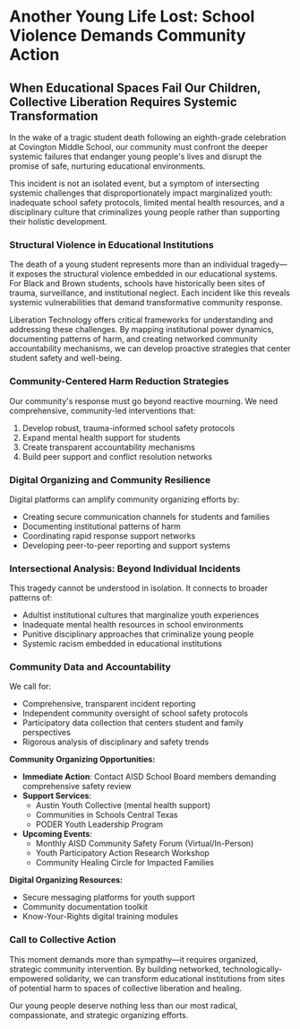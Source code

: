 # Another Young Life Lost: School Violence Demands Community Action

## When Educational Spaces Fail Our Children, Collective Liberation Requires Systemic Transformation

In the wake of a tragic student death following an eighth-grade celebration at Covington Middle School, our community must confront the deeper systemic failures that endanger young people's lives and disrupt the promise of safe, nurturing educational environments.

This incident is not an isolated event, but a symptom of intersecting systemic challenges that disproportionately impact marginalized youth: inadequate school safety protocols, limited mental health resources, and a disciplinary culture that criminalizes young people rather than supporting their holistic development.

### Structural Violence in Educational Institutions

The death of a young student represents more than an individual tragedy—it exposes the structural violence embedded in our educational systems. For Black and Brown students, schools have historically been sites of trauma, surveillance, and institutional neglect. Each incident like this reveals systemic vulnerabilities that demand transformative community response.

Liberation Technology offers critical frameworks for understanding and addressing these challenges. By mapping institutional power dynamics, documenting patterns of harm, and creating networked community accountability mechanisms, we can develop proactive strategies that center student safety and well-being.

### Community-Centered Harm Reduction Strategies

Our community's response must go beyond reactive mourning. We need comprehensive, community-led interventions that:

1. Develop robust, trauma-informed school safety protocols
2. Expand mental health support for students
3. Create transparent accountability mechanisms
4. Build peer support and conflict resolution networks

### Digital Organizing and Community Resilience

Digital platforms can amplify community organizing efforts by:
- Creating secure communication channels for students and families
- Documenting institutional patterns of harm
- Coordinating rapid response support networks
- Developing peer-to-peer reporting and support systems

### Intersectional Analysis: Beyond Individual Incidents

This tragedy cannot be understood in isolation. It connects to broader patterns of:
- Adultist institutional cultures that marginalize youth experiences
- Inadequate mental health resources in school environments
- Punitive disciplinary approaches that criminalize young people
- Systemic racism embedded in educational institutions

### Community Data and Accountability

We call for:
- Comprehensive, transparent incident reporting
- Independent community oversight of school safety protocols
- Participatory data collection that centers student and family perspectives
- Rigorous analysis of disciplinary and safety trends

**Community Organizing Opportunities:**

- **Immediate Action**: Contact AISD School Board members demanding comprehensive safety review
- **Support Services**: 
  - Austin Youth Collective (mental health support)
  - Communities in Schools Central Texas
  - PODER Youth Leadership Program
- **Upcoming Events**:
  - Monthly AISD Community Safety Forum (Virtual/In-Person)
  - Youth Participatory Action Research Workshop
  - Community Healing Circle for Impacted Families

**Digital Organizing Resources:**
- Secure messaging platforms for youth support
- Community documentation toolkit
- Know-Your-Rights digital training modules

### Call to Collective Action

This moment demands more than sympathy—it requires organized, strategic community intervention. By building networked, technologically-empowered solidarity, we can transform educational institutions from sites of potential harm to spaces of collective liberation and healing.

Our young people deserve nothing less than our most radical, compassionate, and strategic organizing efforts.